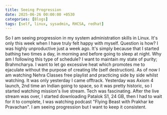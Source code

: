 ```yaml
---
title: Seeing Progression
date: 2025-06-26 00:00:00 +0530
categories: [Blogs]
tags: [self, linux, sysadmin, RHCSA, redhat]
---
```

So I am seeing progression in my system administration skills in Linux. It's only this week when I have truly felt happy with myself. Question is how? I was highly unproductive just a week ago. It's simply because that I started bathing two times a day, in morning and before going to sleep at night. Why am I following this type of schedule? I want to maintain my state of purity; Brahmcharya. I want to let go excessive heat which promotes me to ejaculate without the purpose of creating life (self destruction). As of now I am watching Nehra Classes free playlist and practicing side by side whilst watching. It was only yesterday I came offtrack. Yesterday was Axiom 4 launch, 2nd time an Indian going to space, so it was pretty historic, so I started watching mission's live stream. Tech was fascinating. After the live stream was over, I started downloading Patalok S1, 24 GB, then I had to wait for it to complete, I was watching podcast "Flying Beast with Prakhar ke Pravachan". I am seeing progression but I want to keep it consistent.